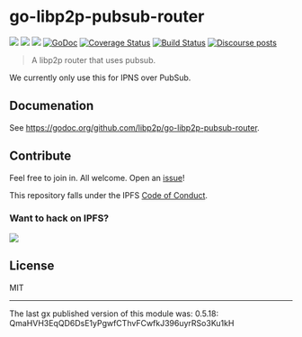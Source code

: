 # go-libp2p-pubsub-router

[![](https://img.shields.io/badge/made%20by-Protocol%20Labs-blue.svg?style=flat-square)](https://protocol.ai)
[![](https://img.shields.io/badge/project-libp2p-yellow.svg?style=flat-square)](https://libp2p.io/)
[![](https://img.shields.io/badge/freenode-%23libp2p-yellow.svg?style=flat-square)](http://webchat.freenode.net/?channels=%23libp2p)
[![GoDoc](https://godoc.org/github.com/libp2p/go-libp2p-pubsub-router?status.svg)](https://godoc.org/github.com/libp2p/go-libp2p-pubsub-router)
[![Coverage Status](https://img.shields.io/codecov/c/github/libp2p/go-libp2p-pubsub-router.svg?style=flat-square&branch=master)](https://codecov.io/github/libp2p/go-libp2p-pubsub-router?branch=master)
[![Build Status](https://travis-ci.org/libp2p/go-libp2p-pubsub-router.svg?branch=master)](https://travis-ci.org/libp2p/go-libp2p-pubsub-router)
[![Discourse posts](https://img.shields.io/discourse/https/discuss.libp2p.io/posts.svg)](https://discuss.libp2p.io)

> A libp2p router that uses pubsub.

We currently only use this for IPNS over PubSub.

## Documenation

See https://godoc.org/github.com/libp2p/go-libp2p-pubsub-router.

## Contribute

Feel free to join in. All welcome. Open an [issue](https://github.com/libp2p/go-libp2p-pubsub-router/issues)!

This repository falls under the IPFS [Code of Conduct](https://github.com/ipfs/community/blob/master/code-of-conduct.md).

### Want to hack on IPFS?

[![](https://cdn.rawgit.com/jbenet/contribute-ipfs-gif/master/img/contribute.gif)](https://github.com/ipfs/community/blob/master/contributing.md)

## License

MIT

---

The last gx published version of this module was: 0.5.18: QmaHVH3EqQD6DsE1yPgwfCThvFCwfkJ396uyrRSo3Ku1kH
